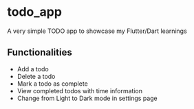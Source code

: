 # todo_app

A very simple TODO app to showcase my Flutter/Dart learnings

## Functionalities

- Add a todo
- Delete a todo
- Mark a todo as complete
- View completed todos with time information
- Change from Light to Dark mode in settings page
